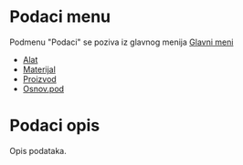# Podaci menu

Podmenu "Podaci" se poziva iz glavnog menija [Glavni meni](../../index_sr.md)

- [Alat](mk001_sr/mk001_sr.md)
- [Materijal](mk002_sr/mk002_sr.md)
- [Proizvod](mk003_sr/mk003_sr.md)
- [Osnov.pod](../m1_sr/m1_sr.md)

# Podaci opis

Opis podataka.

